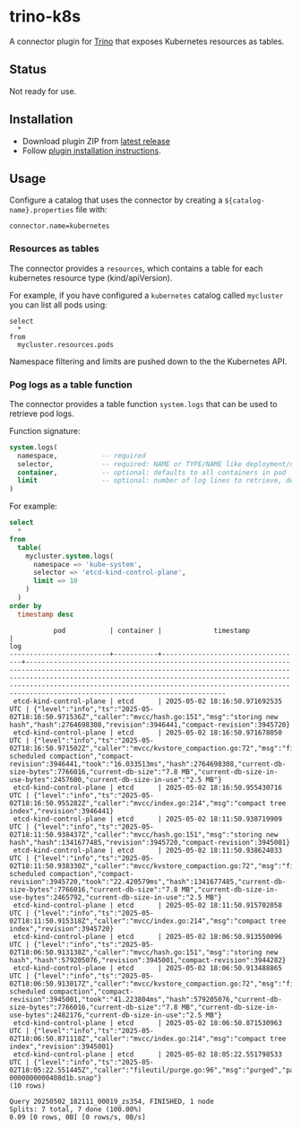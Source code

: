 # trino-k8s

A connector plugin for [Trino](https://trino.io) that exposes
Kubernetes resources as tables.

## Status

Not ready for use.

## Installation

- Download plugin ZIP from [latest release](https://github.com/ragnard/trino-k8s/releases/latest)
- Follow [plugin installation instructions](https://trino.io/docs/current/installation/plugins.html#installation).

## Usage

Configure a catalog that uses the connector by creating a
`${catalog-name}.properties` file with:

```
connector.name=kubernetes
```

### Resources as tables

The connector provides a `resources`, which contains a table for each
kubernetes resource type (kind/apiVersion).

For example, if you have configured a `kubernetes` catalog called
`mycluster` you can list all pods using:

```
select
  *
from
  mycluster.resources.pods
```

Namespace filtering and limits are pushed down to the the Kubernetes API.


### Pog logs as a table function

The connector provides a table function `system.logs` that can be used
to retrieve pod logs.

Function signature:

```sql
system.logs(
  namespace,           -- required
  selector,            -- required: NAME or TYPE/NAME like deployment/nginx
  container,           -- optional: defaults to all containers in pod
  limit                -- optional: number of log lines to retrieve, defaults to all
)
```

For example:

```sql
select
  *
from
  table(
    mycluster.system.logs(
      namespace => 'kube-system',
      selector => 'etcd-kind-control-plane',
      limit => 10
    )
  )
order by
  timestamp desc
```

```
           pod           | container |             timestamp             |                                                                                                                                                                   log
-------------------------+-----------+-----------------------------------+------------------------------------------------------------------------------------------------------------------------------------------------------------------------------------------------------------------------------------------------------------------------------------------------------------------------------------------
 etcd-kind-control-plane | etcd      | 2025-05-02 18:16:50.971692535 UTC | {"level":"info","ts":"2025-05-02T18:16:50.971536Z","caller":"mvcc/hash.go:151","msg":"storing new hash","hash":2764698308,"revision":3946441,"compact-revision":3945720}
 etcd-kind-control-plane | etcd      | 2025-05-02 18:16:50.971678050 UTC | {"level":"info","ts":"2025-05-02T18:16:50.971502Z","caller":"mvcc/kvstore_compaction.go:72","msg":"finished scheduled compaction","compact-revision":3946441,"took":"16.033513ms","hash":2764698308,"current-db-size-bytes":7766016,"current-db-size":"7.8 MB","current-db-size-in-use-bytes":2457600,"current-db-size-in-use":"2.5 MB"}
 etcd-kind-control-plane | etcd      | 2025-05-02 18:16:50.955430716 UTC | {"level":"info","ts":"2025-05-02T18:16:50.955282Z","caller":"mvcc/index.go:214","msg":"compact tree index","revision":3946441}
 etcd-kind-control-plane | etcd      | 2025-05-02 18:11:50.938719909 UTC | {"level":"info","ts":"2025-05-02T18:11:50.938437Z","caller":"mvcc/hash.go:151","msg":"storing new hash","hash":1341677485,"revision":3945720,"compact-revision":3945001}
 etcd-kind-control-plane | etcd      | 2025-05-02 18:11:50.938624033 UTC | {"level":"info","ts":"2025-05-02T18:11:50.938330Z","caller":"mvcc/kvstore_compaction.go:72","msg":"finished scheduled compaction","compact-revision":3945720,"took":"22.420579ms","hash":1341677485,"current-db-size-bytes":7766016,"current-db-size":"7.8 MB","current-db-size-in-use-bytes":2465792,"current-db-size-in-use":"2.5 MB"}
 etcd-kind-control-plane | etcd      | 2025-05-02 18:11:50.915702058 UTC | {"level":"info","ts":"2025-05-02T18:11:50.915318Z","caller":"mvcc/index.go:214","msg":"compact tree index","revision":3945720}
 etcd-kind-control-plane | etcd      | 2025-05-02 18:06:50.913550096 UTC | {"level":"info","ts":"2025-05-02T18:06:50.913138Z","caller":"mvcc/hash.go:151","msg":"storing new hash","hash":579205076,"revision":3945001,"compact-revision":3944282}
 etcd-kind-control-plane | etcd      | 2025-05-02 18:06:50.913488865 UTC | {"level":"info","ts":"2025-05-02T18:06:50.913017Z","caller":"mvcc/kvstore_compaction.go:72","msg":"finished scheduled compaction","compact-revision":3945001,"took":"41.223804ms","hash":579205076,"current-db-size-bytes":7766016,"current-db-size":"7.8 MB","current-db-size-in-use-bytes":2482176,"current-db-size-in-use":"2.5 MB"}
 etcd-kind-control-plane | etcd      | 2025-05-02 18:06:50.871530963 UTC | {"level":"info","ts":"2025-05-02T18:06:50.871118Z","caller":"mvcc/index.go:214","msg":"compact tree index","revision":3945001}
 etcd-kind-control-plane | etcd      | 2025-05-02 18:05:22.551798533 UTC | {"level":"info","ts":"2025-05-02T18:05:22.551445Z","caller":"fileutil/purge.go:96","msg":"purged","path":"/var/lib/etcd/member/snap/000000000000000c-0000000000408d1b.snap"}
(10 rows)

Query 20250502_182111_00019_zs354, FINISHED, 1 node
Splits: 7 total, 7 done (100.00%)
0.09 [0 rows, 0B] [0 rows/s, 0B/s]
```
